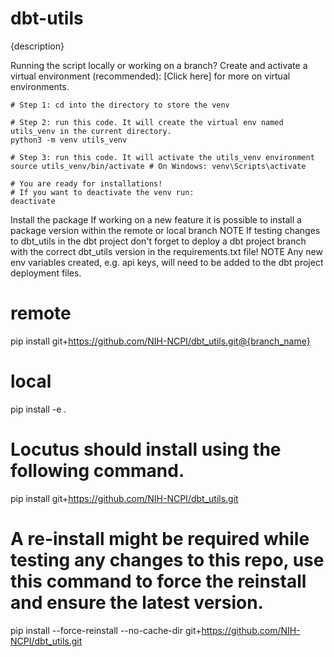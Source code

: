 # dbt-utils
{description}

Running the script locally or working on a branch?
Create and activate a virtual environment (recommended):
[Click here] for more on virtual environments.

```
# Step 1: cd into the directory to store the venv

# Step 2: run this code. It will create the virtual env named utils_venv in the current directory.
python3 -m venv utils_venv

# Step 3: run this code. It will activate the utils_venv environment
source utils_venv/bin/activate # On Windows: venv\Scripts\activate

# You are ready for installations! 
# If you want to deactivate the venv run:
deactivate
```
Install the package
If working on a new feature it is possible to install a package version within the remote or local branch NOTE If testing changes to dbt_utils in the dbt project don't forget to deploy a dbt project branch with the correct dbt_utils version in the requirements.txt file! NOTE Any new env variables created, e.g. api keys, will need to be added to the dbt project deployment files.
# remote
pip install git+https://github.com/NIH-NCPI/dbt_utils.git@{branch_name}

# local
pip install -e .

# Locutus should install using the following command.
pip install git+https://github.com/NIH-NCPI/dbt_utils.git

# A re-install might be required while testing any changes to this repo, use this command to force the reinstall and ensure the latest version.
pip install --force-reinstall --no-cache-dir git+https://github.com/NIH-NCPI/dbt_utils.git
